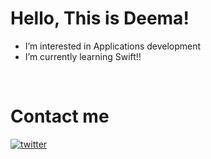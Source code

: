 # Hello, This is Deema!

- I’m interested in Applications development
- I’m currently learning Swift!!
<br/>

 # Contact me
 
 [![twitter](https://img.shields.io/badge/Twitter-1DA1F2?style=for-the-badge&logo=twitter&logoColor=white)](https://twitter.com/Deema_os)
 
<!---
Deemaaalosaimi/Deemaaalosaimi is a ✨ special ✨ repository because its `README.md` (this file) appears on your GitHub profile.
You can click the Preview link to take a look at your changes.
--->
